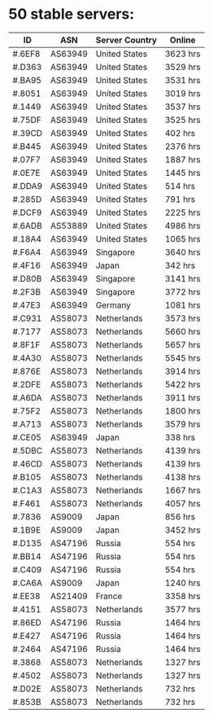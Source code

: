 # 50 stable servers:

| ID | ASN | Server Country | Online |
| ------ | ------ | ------ | ------ |
| #.6EF8 | AS63949 | United States | 3623 hrs |
| #.D363 | AS63949 | United States | 3529 hrs |
| #.BA95 | AS63949 | United States | 3531 hrs |
| #.8051 | AS63949 | United States | 3019 hrs |
| #.1449 | AS63949 | United States | 3537 hrs |
| #.75DF | AS63949 | United States | 3525 hrs |
| #.39CD | AS63949 | United States | 402 hrs |
| #.B445 | AS63949 | United States | 2376 hrs |
| #.07F7 | AS63949 | United States | 1887 hrs |
| #.0E7E | AS63949 | United States | 1445 hrs |
| #.DDA9 | AS63949 | United States | 514 hrs |
| #.285D | AS63949 | United States | 791 hrs |
| #.DCF9 | AS63949 | United States | 2225 hrs |
| #.6ADB | AS53889 | United States | 4986 hrs |
| #.18A4 | AS63949 | United States | 1065 hrs |
| #.F6A4 | AS63949 | Singapore | 3640 hrs |
| #.4F16 | AS63949 | Japan | 342 hrs |
| #.D80B | AS63949 | Singapore | 3141 hrs |
| #.2F3B | AS63949 | Singapore | 3772 hrs |
| #.47E3 | AS63949 | Germany | 1081 hrs |
| #.C931 | AS58073 | Netherlands | 3573 hrs |
| #.7177 | AS58073 | Netherlands | 5660 hrs |
| #.8F1F | AS58073 | Netherlands | 5657 hrs |
| #.4A30 | AS58073 | Netherlands | 5545 hrs |
| #.876E | AS58073 | Netherlands | 3914 hrs |
| #.2DFE | AS58073 | Netherlands | 5422 hrs |
| #.A6DA | AS58073 | Netherlands | 3911 hrs |
| #.75F2 | AS58073 | Netherlands | 1800 hrs |
| #.A713 | AS58073 | Netherlands | 3579 hrs |
| #.CE05 | AS63949 | Japan | 338 hrs |
| #.5DBC | AS58073 | Netherlands | 4139 hrs |
| #.46CD | AS58073 | Netherlands | 4139 hrs |
| #.B105 | AS58073 | Netherlands | 4138 hrs |
| #.C1A3 | AS58073 | Netherlands | 1667 hrs |
| #.F461 | AS58073 | Netherlands | 4057 hrs |
| #.7836 | AS9009 | Japan | 856 hrs |
| #.1B9E | AS9009 | Japan | 3452 hrs |
| #.D135 | AS47196 | Russia | 554 hrs |
| #.BB14 | AS47196 | Russia | 554 hrs |
| #.C409 | AS47196 | Russia | 554 hrs |
| #.CA6A | AS9009 | Japan | 1240 hrs |
| #.EE38 | AS21409 | France | 3358 hrs |
| #.4151 | AS58073 | Netherlands | 3577 hrs |
| #.86ED | AS47196 | Russia | 1464 hrs |
| #.E427 | AS47196 | Russia | 1464 hrs |
| #.2464 | AS47196 | Russia | 1464 hrs |
| #.3868 | AS58073 | Netherlands | 1327 hrs |
| #.4502 | AS58073 | Netherlands | 1327 hrs |
| #.D02E | AS58073 | Netherlands | 732 hrs |
| #.853B | AS58073 | Netherlands | 732 hrs |


